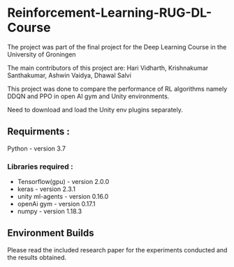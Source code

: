 # Reinforcement-Learning-RUG-DL-Course

The project was part of the final project for the Deep Learning Course in the University of Groningen

The main contributors of this project are: Hari Vidharth, Krishnakumar Santhakumar, Ashwin Vaidya, Dhawal Salvi

This project was done to compare the performance of RL algorithms namely DDQN and PPO in open AI gym and Unity environments.

Need to download and load the Unity env plugins separately.

## Requirments :

Python - version 3.7

### Libraries required :

- Tensorflow(gpu) - version 2.0.0
- keras - version 2.3.1
- unity ml-agents - version 0.16.0
- openAi gym - version 0.17.1
- numpy - version 1.18.3

## Environment Builds

Please read the included research paper for the experiments conducted and the results obtained.
